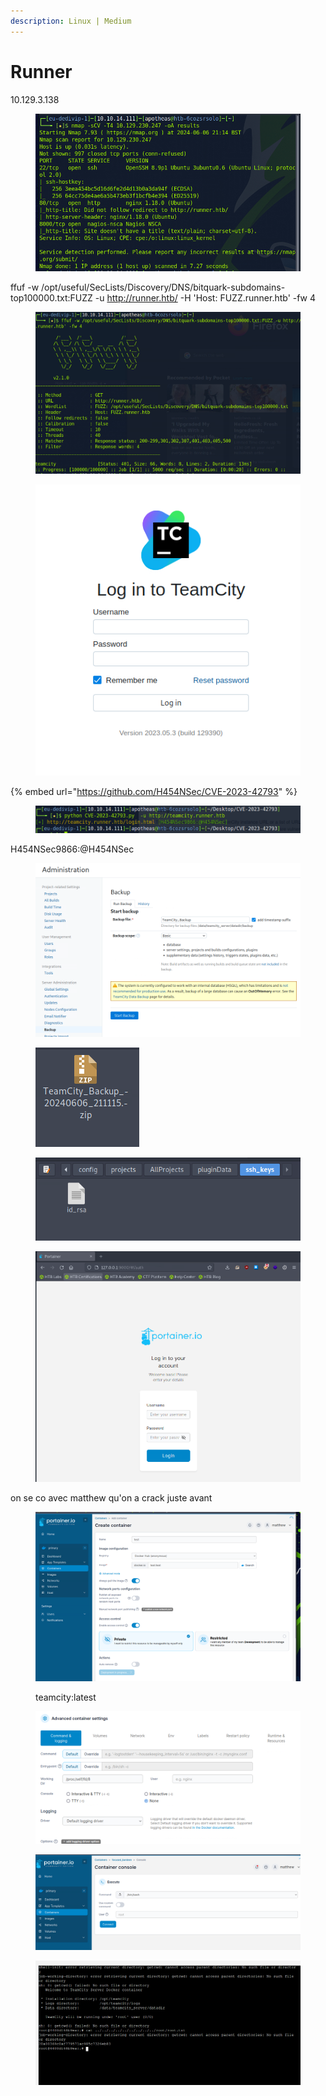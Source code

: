 ```yaml
---
description: Linux | Medium
---
```


# Runner

10.129.3.138

<figure><img src="../../.gitbook/assets/image (32).png" alt=""><figcaption></figcaption></figure>

ffuf -w /opt/useful/SecLists/Discovery/DNS/bitquark-subdomains-top100000.txt:FUZZ -u http://runner.htb/ -H 'Host: FUZZ.runner.htb' -fw 4



<figure><img src="../../.gitbook/assets/image (33).png" alt=""><figcaption></figcaption></figure>

<figure><img src="../../.gitbook/assets/image (35).png" alt=""><figcaption></figcaption></figure>

{% embed url="https://github.com/H454NSec/CVE-2023-42793" %}

<figure><img src="../../.gitbook/assets/image (34).png" alt=""><figcaption></figcaption></figure>

H454NSec9866:@H454NSec



<figure><img src="../../.gitbook/assets/image.png" alt=""><figcaption></figcaption></figure>



<figure><img src="../../.gitbook/assets/image (36).png" alt=""><figcaption></figcaption></figure>

<figure><img src="../../.gitbook/assets/image (2).png" alt=""><figcaption></figcaption></figure>

<figure><img src="../../.gitbook/assets/image (1).png" alt=""><figcaption></figcaption></figure>

on se co avec matthew qu'on a crack juste avant&#x20;



<figure><img src="../../.gitbook/assets/image (3).png" alt=""><figcaption><p>teamcity:latest</p></figcaption></figure>

<figure><img src="../../.gitbook/assets/image (4).png" alt=""><figcaption></figcaption></figure>



<figure><img src="../../.gitbook/assets/image (5).png" alt=""><figcaption></figcaption></figure>



<figure><img src="../../.gitbook/assets/image (37).png" alt=""><figcaption></figcaption></figure>
